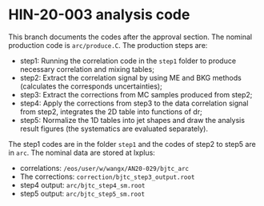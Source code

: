 # HIN-20-003 analysis code

This branch documents the codes after the approval section. The nominal production code is `arc/produce.C`. The production steps are:
* step1: Running the correlation code in the `step1` folder to produce necessary correlation and mixing tables;
* step2: Extract the correlation signal by using ME and BKG methods (calculates the corresponds uncertainties);
* step3: Extract the corrections from MC samples produced from step2;
* step4: Apply the corrections from step3 to the data correlation signal from step2, integrates the 2D table into functions of dr;
* step5: Normalize the 1D tables into jet shapes and draw the analysis result figures (the systematics are evaluated separately).

The step1 codes are in the folder `step1` and the codes of step2 to step5 are in `arc`. The nominal data are stored at lxplus:
* correlations: `/eos/user/w/wangx/AN20-029/bjtc_arc`
* The corrections: `correction/bjtc_step3_output.root`
* step4 output: `arc/bjtc_step4_sm.root`
* step5 output: `arc/bjtc_step5_sm.root`

